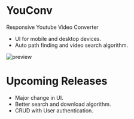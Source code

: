 # YouConv
Responsive Youtube Video Converter
- UI for mobile and desktop devices.
- Auto path finding and video search algorithm.

![preview](/static/images/preview.png)

# Upcoming Releases
- Major change in UI.
- Better search and download algorithm.
- CRUD with User authentication.
